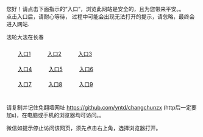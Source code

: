 您好！请点击下面指示的“入口”，浏览此网站是安全的，且为您带来平安。。 <br/>
点击入口后，请耐心等待， 过程中可能会出现无法打开的提示，请忽略，最终会进入网站. </br>

法轮大法在长春<br/>
<div style="padding:10px"><a style="margin:20px" target="_blank" href="https://d1er6no4o2pixp.cloudfront.net/2Qpsp?sxvkohja" id="ccLink1" rel="nofollow">入口1</a> <a target="_blank" style="margin:20px" href="https://d4dio9qjycxsz.cloudfront.net/2Qpsp?qgcwcszi" id="ccLink2" rel="nofollow">入口2</a> <a style="margin:20px" target="_blank" href="https://d3fx99znki7nrl.cloudfront.net/2Qpsp?kxyshl" id="ccLink3" rel="nofollow">入口3</a></div>

<div style="padding:10px" ><a style="margin:20px" target="_blank" href="https://d1er6no4o2pixp.cloudfront.net/2Qpsp?sxvkohja" id="ccLink4" rel="nofollow">入口4</a> <a style="margin:20px" href="https://d4dio9qjycxsz.cloudfront.net/2Qpsp?qgcwcszi" target="_blank" id="ccLink5" rel="nofollow">入口5</a> <a style="margin:20px" href="https://d3fx99znki7nrl.cloudfront.net/2Qpsp?kxyshl" target="_blank" id="ccLink6" rel="nofollow">入口6</a></div>

<div style="padding:10px"><a style="margin:20px" target="_blank" href="https://d1er6no4o2pixp.cloudfront.net/2Qpsp?sxvkohja" id="ccLink7" rel="nofollow">入口7</a> <a style="margin:20px" href="https://d4dio9qjycxsz.cloudfront.net/2Qpsp?qgcwcszi" target="_blank" id="ccLink8" rel="nofollow">入口8</a> <a style="margin:20px" target="_blank" href="https://d3fx99znki7nrl.cloudfront.net/2Qpsp?kxyshl" id="ccLink9" rel="nofollow">入口9</a></div>

<br/>



请复制并记住免翻墙网址 https://github.com/yntd/changchunzx (http后一定要加s)，在电脑或手机的浏览器均可访问。。<br/>

微信如提示停止访问该网页，须先点击右上角，选择浏览器打开。
